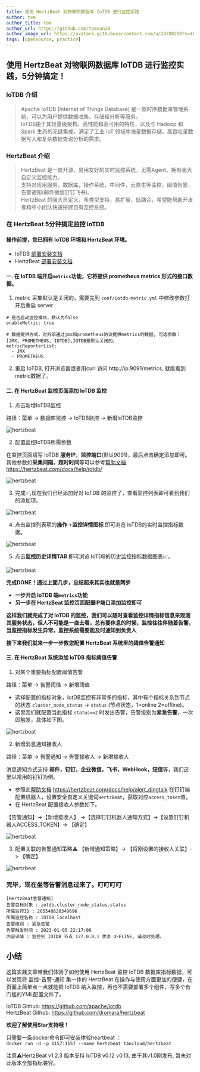 ```yaml
---
title: 使用 HertzBeat 对物联网数据库 IoTDB 进行监控实践    
author: tom  
author_title: tom   
author_url: https://github.com/tomsun28  
author_image_url: https://avatars.githubusercontent.com/u/24788200?s=400&v=4  
tags: [opensource, practice]
---
```


## 使用 HertzBeat 对物联网数据库 IoTDB 进行监控实践，5分钟搞定！

### IoTDB 介绍  

> Apache IoTDB (Internet of Things Database) 是一款时序数据库管理系统，可以为用户提供数据收集、存储和分析等服务。      
> IoTDB由于其轻量级架构、高性能和高可用的特性，以及与 Hadoop 和 Spark 生态的无缝集成，满足了工业 IoT 领域中海量数据存储、高吞吐量数据写入和复杂数据查询分析的需求。   

### HertzBeat 介绍  

> HertzBeat 是一款开源，易用友好的实时监控系统，无需Agent，拥有强大自定义监控能力。    
> 支持对应用服务，数据库，操作系统，中间件，云原生等监控，阈值告警，告警通知(邮件微信钉钉飞书)。   
> HertzBeat 的强大自定义，多类型支持，易扩展，低耦合，希望能帮助开发者和中小团队快速搭建自有监控系统。

### 在 HertzBeat 5分钟搞定监控 IoTDB

#### 操作前提，您已拥有 IoTDB 环境和 HertzBeat 环境。  

- IoTDB [部署安装文档](https://iotdb.apache.org/UserGuide/V0.13.x/QuickStart/QuickStart.html)  
- HertzBeat [部署安装文档](https://hertzbeat.com/docs/start/docker-deploy)  

#### 一. 在 IoTDB 端开启`metrics`功能，它将提供 prometheus metrics 形式的接口数据。

1. metric 采集默认是关闭的，需要先到 `conf/iotdb-metric.yml` 中修改参数打开后重启 server  
```
# 是否启动监控模块，默认为false
enableMetric: true

# 数据提供方式，对外部通过jmx和prometheus协议提供metrics的数据, 可选参数：[JMX, PROMETHEUS, IOTDB],IOTDB是默认关闭的。
metricReporterList:
  - JMX
  - PROMETHEUS
```

2. 重启 IoTDB, 打开浏览器或者用curl 访问 http://ip:9091/metrics, 就能看到metric数据了。 

#### 二. 在 HertzBeat 监控页面添加 IoTDB 监控   

1. 点击新增IoTDB监控  

路径：菜单 -> 数据库监控 -> IoTDB监控 -> 新增IoTDB监控  

![hertzbeat](/img/blog/monitor-iotdb-1.png)   

2. 配置监控IoTDB所需参数   

在监控页面填写 IoTDB **服务IP**，**监控端口**(默认9091)，最后点击确定添加即可。   
其他参数如**采集间隔**，**超时时间**等可以参考[帮助文档](https://hertzbeat.com/docs/help/iotdb/) https://hertzbeat.com/docs/help/iotdb/   

![hertzbeat](/img/blog/monitor-iotdb-2.png)    

3. 完成✅,现在我们已经添加好对 IoTDB 的监控了，查看监控列表即可看到我们的添加项。  

![hertzbeat](/img/blog/monitor-iotdb-3.png)  

4. 点击监控列表项的**操作**->**监控详情图标** 即可浏览 IoTDB的实时监控指标数据。  

![hertzbeat](/img/blog/monitor-iotdb-4.png)  

5. 点击**监控历史详情TAB** 即可浏览 IoTDB的历史监控指标数据图表📈。  

![hertzbeat](/img/blog/monitor-iotdb-5.png)    

**完成DONE！通过上面几步，总结起来其实也就是两步**  
- **一步开启 IoTDB 端`metrics`功能**   
- **另一步在 HertzBeat 监控页面配置IP端口添加监控即可**         


**这样我们就完成了对 IoTDB 的监控，我们可以随时查看监控详情指标信息来观测其服务状态，但人不可能是一直去看，总有要休息的时候，监控往往伴随着告警，当监控指标发生异常，监控系统需要能及时通知到负责人**  

**接下来我们就来一步一步教您配置 HertzBeat 系统里的阈值告警通知**     

#### 三. 在 HertzBeat 系统添加 IoTDB 指标阈值告警   

1. 对某个重要指标配置阈值告警  

路径：菜单 -> 告警阈值 -> 新增阈值  

- 选择配置的指标对象，IotDB监控有非常多的指标，其中有个指标关系到节点的状态 `cluster_node_status` -> `status` (节点状态，1=online 2=offline)。   
- 这里我们就配置当此指标 `status==2` 时发出告警，告警级别为**紧急告警**，一次即触发，具体如下图。  

![hertzbeat](/img/blog/monitor-iotdb-6.png)    


2. 新增消息通知接收人  

路径：菜单 -> 告警通知 -> 告警接收人 -> 新增接收人  

消息通知方式支持 **邮件，钉钉，企业微信，飞书，WebHook，短信**等，我们这里以常用的钉钉为例。  

- 参照此[帮助文档](https://hertzbeat.com/docs/help/alert_dingtalk) https://hertzbeat.com/docs/help/alert_dingtalk 在钉钉端配置机器人，设置安全自定义关键词`HertzBeat`，获取对应`access_token`值。 
- 在 HertzBeat 配置接收人参数如下。  

【告警通知】->【新增接收人】 ->【选择钉钉机器人通知方式】->【设置钉钉机器人ACCESS_TOKEN】-> 【确定】

![hertzbeat](/img/blog/alert-notice-1.png)    

3. 配置关联的告警通知策略⚠️ 【新增通知策略】-> 【将刚设置的接收人关联】-> 【确定】 

![hertzbeat](/img/blog/alert-notice-2.png)    


### 完毕，现在坐等告警消息过来了。叮叮叮叮 

```
[HertzBeat告警通知]
告警目标对象 : iotdb.cluster_node_status.status
所属监控ID : 205540620349696
所属监控名称 : IOTDB_localhost
告警级别 : 紧急告警
告警触发时间 : 2023-01-05 22:17:06
内容详情 : 监控到 IOTDB 节点 127.0.0.1 状态 OFFLINE, 请及时处理。
```

## 小结   

这篇实践文章带我们体验了如何使用 HertzBeat 监控 IoTDB 数据库指标数据，可以发现将 监控-告警-通知 集一体的 HertzBeat 在操作与使用方面更加的便捷，在页面上简单点一点就能把 IoTDB 纳入监控，再也不需要部署多个组件，写多个有门槛的YML配置文件了。  

IoTDB Github: https://github.com/apache/iotdb    
HertzBeat Github: https://github.com/dromara/hertzbeat 

**欢迎了解使用Star支持哦！**

只需要一条docker命令即可安装体验heartbeat ：   
`docker run -d -p 1157:1157 --name hertzbeat tancloud/hertzbeat`

注意⚠️HertzBeat v1.2.3 版本支持 IoTDB v0.12 v0.13, 由于其v1.0刚发布, 暂未对此版本全部指标兼容。   
